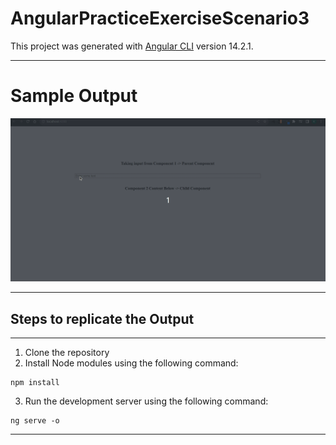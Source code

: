 # AngularPracticeExerciseScenario3

This project was generated with [Angular CLI](https://github.com/angular/angular-cli) version 14.2.1.

---

# Sample Output
![Output gif](gifs/Solution.gif)

---

## Steps to replicate the Output
---

1. Clone the repository
2. Install Node modules using the following command:
```
npm install
```
3. Run the development server using the following command:

```
ng serve -o
```
---
